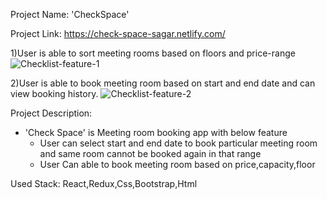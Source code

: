 Project Name: 'CheckSpace'

Project Link: https://check-space-sagar.netlify.com/

1)User is able to sort meeting rooms based on floors and price-range
![Checklist-feature-1](check-space/public/animations/check1.gif)

2)User is able to book meeting room based on start and end date and can view booking history.
![Checklist-feature-2](check-space/public/animations/check2.gif)

Project Description:
- 'Check Space' is Meeting room booking app with below feature
    - User can select start and end date to book particular meeting room and same room cannot be booked again in that range
    - User Can able to book meeting room based on price,capacity,floor

Used Stack: React,Redux,Css,Bootstrap,Html

